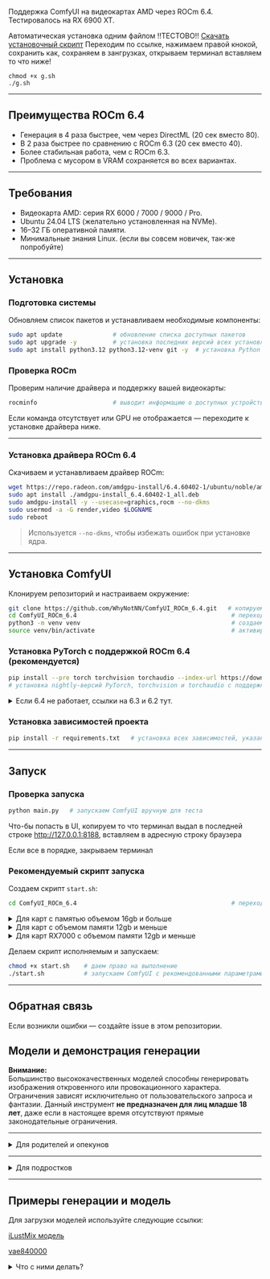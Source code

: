 
Поддержка ComfyUI на видеокартах AMD через ROCm 6.4.  
Тестировалось на RX 6900 XT.

Автоматическая установка одним файлом
!!ТЕСТОВО!!
[Скачать установочный скрипт](https://raw.githubusercontent.com/WhyNotNN/ComfyUI_ROCm_6.4/master/tests/g.sh)
Переходим по ссылке, нажимаем правой кнокой, сохранить как, сохраняем в зангрузках, открываем терминал вставляем то что ниже!
```
chmod +x g.sh
./g.sh
```

---

## Преимущества ROCm 6.4

- Генерация в 4 раза быстрее, чем через DirectML (20 сек вместо 80).
- В 2 раза быстрее по сравнению с ROCm 6.3 (20 сек вместо 40).
- Более стабильная работа, чем с ROCm 6.3.
- Проблема с мусором в VRAM сохраняется во всех вариантах.

---

## Требования

- Видеокарта AMD: серия RX 6000 / 7000 / 9000 / Pro.
- Ubuntu 24.04 LTS (желательно установленная на NVMe).
- 16–32 ГБ оперативной памяти.
- Минимальные знания Linux. (если вы совсем новичек, так-же попробуйте)

---

## Установка

### Подготовка системы

Обновляем список пакетов и устанавливаем необходимые компоненты:

```bash
sudo apt update              # обновление списка доступных пакетов
sudo apt upgrade -y          # установка последних версий всех установленных пакетов
sudo apt install python3.12 python3.12-venv git -y  # установка Python 3.12, инструментов для виртуального окружения и Git
```

### Проверка ROCm

Проверим наличие драйвера и поддержку вашей видеокарты:

```bash
rocminfo                     # выводит информацию о доступных устройствах ROCm
```

Если команда отсутствует или GPU не отображается — переходите к установке драйвера ниже.

---

### Установка драйвера ROCm 6.4

Скачиваем и устанавливаем драйвер ROCm:

```bash
wget https://repo.radeon.com/amdgpu-install/6.4.60402-1/ubuntu/noble/amdgpu-install_6.4.60402-1_all.deb  # загрузка установщика
sudo apt install ./amdgpu-install_6.4.60402-1_all.deb                                                    # установка пакета
sudo amdgpu-install -y --usecase=graphics,rocm --no-dkms                                                 # установка драйвера с поддержкой ROCm и графики
sudo usermod -a -G render,video $LOGNAME                                                                 # добавление пользователя в группы доступа к GPU
sudo reboot                                                                                              # перезагрузка системы для применения
```

> Используется `--no-dkms`, чтобы избежать ошибок при установке ядра.

---

## Установка ComfyUI

Клонируем репозиторий и настраиваем окружение:

```bash
git clone https://github.com/WhyNotNN/ComfyUI_ROCm_6.4.git   # копируем репозиторий
cd ComfyUI_ROCm_6.4                                           # переходим в папку проекта
python3 -m venv venv                                          # создаем виртуальное окружение
source venv/bin/activate                                      # активируем окружение
```

### Установка PyTorch с поддержкой ROCm 6.4 (рекомендуется)

```bash
pip install --pre torch torchvision torchaudio --index-url https://download.pytorch.org/whl/nightly/rocm6.4
# установка nightly-версий PyTorch, torchvision и torchaudio с поддержкой ROCm 6.4
```
<details>
<summary>Если 6.4 не работает, ссылки на 6.3 и 6.2 тут.</summary>
  
```bash
pip uninstall torch torchvision torchaudio
pip install torch torchvision torchaudio --index-url https://download.pytorch.org/whl/nightly/rocm6.3
# установка PyTorch, torchvision и torchaudio с поддержкой ROCm 6.3
```
```bash
pip uninstall torch torchvision torchaudio
pip install torch torchvision torchaudio --index-url https://download.pytorch.org/whl/nightly/rocm6.2
# установка PyTorch, torchvision и torchaudio с поддержкой ROCm 6.2
```
</details>

### Установка зависимостей проекта

```bash
pip install -r requirements.txt   # установка всех зависимостей, указанных в проекте
```

---

## Запуск

### Проверка запуска

```bash
python main.py   # запускаем ComfyUI вручную для теста
```
Что-бы попасть в UI, копируем то что терминал выдал в последней строке http://127.0.0.1:8188, вставляем в адресную строку браузера

Если все в порядке, закрываем терминал

### Рекомендуемый скрипт запуска

Создаем скрипт `start.sh`:

```bash
cd ComfyUI_ROCm_6.4                                           # переходим в папку проекта
```
<details>
<summary>Для карт с памятью объемом 16gb и больше</summary>

```bash
# копируйте все что между полос
_____
cat << 'EOF' > start.sh                                    
#!/bin/bash
source venv/bin/activate
TORCH_ROCM_AOTRITON_ENABLE_EXPERIMENTAL=1 python main.py --use-pytorch-cross-attention
EOF
_____
```
</details>
<details>
<summary>Для карт с объемом памяти 12gb и меньше</summary>
  
```bash
# копируйте все что между полос
_____
cat << 'EOF' > start.sh                                    
#!/bin/bash
source venv/bin/activate
TORCH_ROCM_AOTRITON_ENABLE_EXPERIMENTAL=1 HSA_OVERRIDE_GFX_VERSION=10.3.0 python main.py python main.py --use-pytorch-cross-attention --lowvram
EOF
_____

```
</details>
<details>
<summary>Для карт RX7000 с объемом памяти 12gb и меньше</summary>
  
```bash
# копируйте все что между полос
_____
cat << 'EOF' > start.sh                                    
#!/bin/bash
source venv/bin/activate
TORCH_ROCM_AOTRITON_ENABLE_EXPERIMENTAL=1 HSA_OVERRIDE_GFX_VERSION=11.0.0 python main.py python main.py --use-pytorch-cross-attention --lowvram
EOF
_____
```
</details>

Делаем скрипт исполняемым и запускаем:

```bash
chmod +x start.sh    # даем право на выполнение
./start.sh           # запускаем ComfyUI с рекомендованными параметрами для AMD
```

---

## Обратная связь

Если возникли ошибки — создайте issue в этом репозитории.


## Модели и демонстрация генерации

**Внимание:**  
Большинство высококачественных моделей способны генерировать изображения откровенного или провокационного характера.  
Ограничения зависят исключительно от пользовательского запроса и фантазии. Данный инструмент **не предназначен для лиц младше 18 лет**,
даже если в настоящее время отсутствуют прямые законодательные ограничения.

---
<details>
<summary>Для родителей и опекунов</summary>
  
Перед тем как предоставить подросткам или детям доступ к подобным генераторам, обязательно изучите потенциальные риски.  
Данный инструмент **не предназначен для лиц младше 18 лет**, даже если в настоящее время отсутствуют прямые законодательные ограничения.

---
</details>

---
<details>
<summary>Для подростков</summary>
Бесконтрольное использование генеративных моделей может **негативно повлиять на психику**.  
Если вы:
- чувствуете, что тратите слишком много времени на генерацию;
- теряете интерес к реальным людям и событиям;
- не можете остановиться;

немедленно обратитесь за поддержкой — к родителям или психологу.  
Это не стыдно. Это важно.

---
</details>

---


## Примеры генерации и модель

Для загрузки моделей используйте следующие ссылки:

[iLustMix модель](https://civitai.com/api/download/models/2017049?type=Model&format=SafeTensor&size=pruned&fp=fp16)


[vae840000](https://huggingface.co/stabilityai/sd-vae-ft-mse-original/resolve/main/vae-ft-mse-840000-ema-pruned.safetensors)


<details>
<summary>Что с ними делать?</summary>
___
Скачайте iLustMix модель, и переместите ее в папку

/home/ComfyUI_ROCm_6.4/models/checkpoints

Скачайте vae модель, и переместите ее в папку

/home/ComfyUI_ROCm_6.4/models/vae
___

Откройте ComfyUI

Нажмите "Рабочий процесс">"Посмотреть шаблоны">"Выберите первый шаблон под названием Генерация изображений"

ComfyUi откроет шаблон и попросит скачать модель, проигнорируйте и закройте (у нас уже есть скачанная модель)

В шаблоне будет несколько разных геометрических нод связаных между собой

Ваша задача найти ноду Cheсkpoint (она самая первая)

В самом низу этой ноды, буде выбор модели, выберите iLustMix_v80.safetensors
____
Найдите ноду KSampler

Установите указанные настройки:

сид - не трогайте
Управление генерации - не трогайте
Шаги - 25
cfg - 7.0
название_семплера - Euler_ancestral
scheduler - не трогайте
Шумоподавление - не трогайте
___

Сделайте пробную генерацию

___

Найдите ноду с названием "Пустое латентное изображение"

Установите значение:

ширина - 832
высота - 1216
размер_пакета - не трогайте
___

Сделайте пробную генерацию
___


<details>
<summary>Пример хорошего промта</summary>
Верхний промт - Положительный

  ```
lazypos,masterpiece, best quality, amazing quality, very aesthetic, detailed eyes, perfect eyes, realistic eyes, absurdres, very awa, (depth of field:1.2),
close up, point of view, from side, dutch angle, (kuroi susumu:1.4), (white gorilla \(okamoto\):1.3),  promotional art, 
simple background, two-tone background, black background, red background, 
1girl, wavy hair, black hair, red hair, medium hair, bright blue eye, fedora,  hat over one eye, evil grin, eye glowing, medium breasts, white lace leotard,   strapless, leather crop jacket, bomber jacket, sleeves rolled up, bracelets,
head down, sideways glance, 
grunge, fashion, high contrast, breasts focus,
multicolored, bright, 
gs_ill,jeddtl02,pinkretroanime,
```

Нижний промт - негативный, то что не хотим видеть

```
lazyneg, poorly detailed, jpeg artifacts, worst quality, bad quality, lowres, bad anatomy, deformed face,animal ears,extra fingers,oversaturation,bad anthropometry, face tattoo,
```
</details>
</details>


